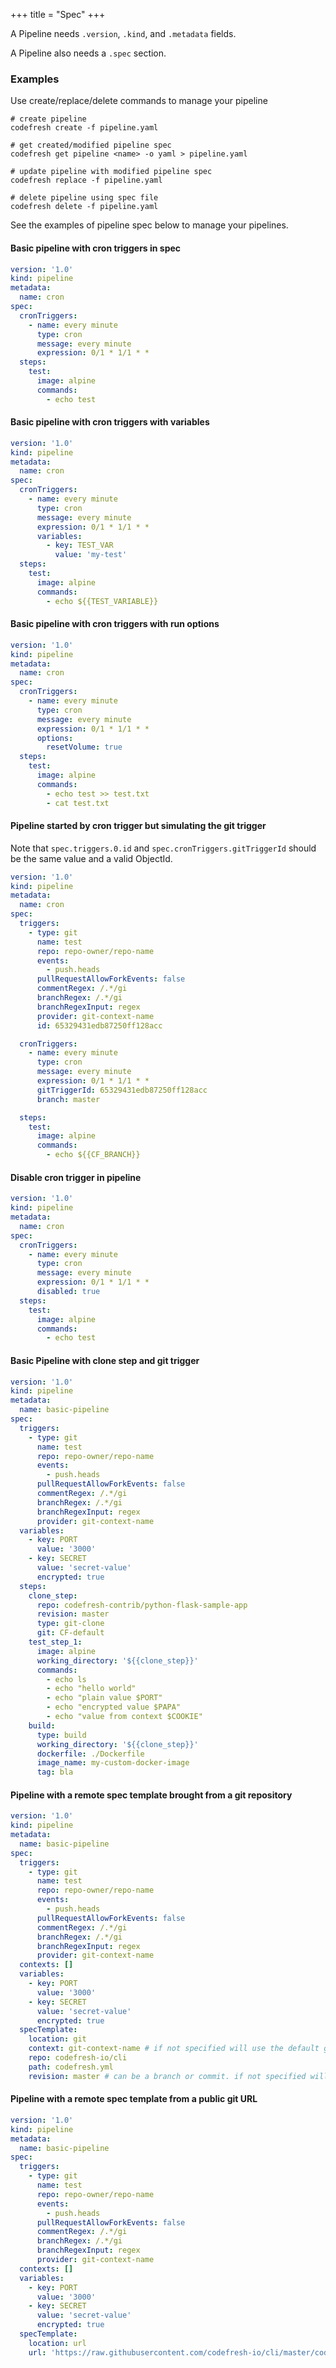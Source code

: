 +++
title = "Spec"
+++

A Pipeline needs `.version`, `.kind`, and `.metadata` fields.

A Pipeline also needs a `.spec` section.

### Examples

Use create/replace/delete commands to manage your pipeline

```shell
# create pipeline
codefresh create -f pipeline.yaml

# get created/modified pipeline spec
codefresh get pipeline <name> -o yaml > pipeline.yaml

# update pipeline with modified pipeline spec
codefresh replace -f pipeline.yaml

# delete pipeline using spec file
codefresh delete -f pipeline.yaml
```

See the examples of pipeline spec below to manage your pipelines.

#### Basic pipeline with cron triggers in spec

```yaml
version: '1.0'
kind: pipeline
metadata:
  name: cron
spec:
  cronTriggers:
    - name: every minute
      type: cron
      message: every minute
      expression: 0/1 * 1/1 * *
  steps:
    test:
      image: alpine
      commands:
        - echo test
```

#### Basic pipeline with cron triggers with variables

```yaml
version: '1.0'
kind: pipeline
metadata:
  name: cron
spec:
  cronTriggers:
    - name: every minute
      type: cron
      message: every minute
      expression: 0/1 * 1/1 * *
      variables:
        - key: TEST_VAR
          value: 'my-test'
  steps:
    test:
      image: alpine
      commands:
        - echo ${{TEST_VARIABLE}}
```

#### Basic pipeline with cron triggers with run options

```yaml
version: '1.0'
kind: pipeline
metadata:
  name: cron
spec:
  cronTriggers:
    - name: every minute
      type: cron
      message: every minute
      expression: 0/1 * 1/1 * *
      options:
        resetVolume: true
  steps:
    test:
      image: alpine
      commands:
        - echo test >> test.txt
        - cat test.txt
```

#### Pipeline started by cron trigger but simulating the git trigger

Note that `spec.triggers.0.id` and `spec.cronTriggers.gitTriggerId` 
should be the same value and a valid ObjectId.

```yaml
version: '1.0'
kind: pipeline
metadata:
  name: cron
spec:
  triggers:
    - type: git
      name: test
      repo: repo-owner/repo-name
      events:
        - push.heads
      pullRequestAllowForkEvents: false
      commentRegex: /.*/gi
      branchRegex: /.*/gi
      branchRegexInput: regex
      provider: git-context-name
      id: 65329431edb87250ff128acc

  cronTriggers:
    - name: every minute
      type: cron
      message: every minute
      expression: 0/1 * 1/1 * *
      gitTriggerId: 65329431edb87250ff128acc
      branch: master

  steps:
    test:
      image: alpine
      commands:
        - echo ${{CF_BRANCH}}
```

#### **Disable** cron trigger in pipeline

```yaml
version: '1.0'
kind: pipeline
metadata:
  name: cron
spec:
  cronTriggers:
    - name: every minute
      type: cron
      message: every minute
      expression: 0/1 * 1/1 * *
      disabled: true
  steps:
    test:
      image: alpine
      commands:
        - echo test
```

#### Basic Pipeline with clone step and git trigger

```yaml
version: '1.0'
kind: pipeline
metadata:
  name: basic-pipeline
spec:
  triggers:
    - type: git
      name: test
      repo: repo-owner/repo-name
      events:
        - push.heads
      pullRequestAllowForkEvents: false
      commentRegex: /.*/gi
      branchRegex: /.*/gi
      branchRegexInput: regex
      provider: git-context-name
  variables:
    - key: PORT
      value: '3000'
    - key: SECRET
      value: 'secret-value'
      encrypted: true
  steps:
    clone_step:
      repo: codefresh-contrib/python-flask-sample-app
      revision: master
      type: git-clone
      git: CF-default
    test_step_1:
      image: alpine
      working_directory: '${{clone_step}}'
      commands:
        - echo ls
        - echo "hello world"
        - echo "plain value $PORT"
        - echo "encrypted value $PAPA"
        - echo "value from context $COOKIE"
    build:
      type: build
      working_directory: '${{clone_step}}'
      dockerfile: ./Dockerfile
      image_name: my-custom-docker-image
      tag: bla
```

#### Pipeline with a remote spec template brought from a git repository
```yaml
version: '1.0'
kind: pipeline
metadata:
  name: basic-pipeline
spec:
  triggers:
    - type: git
      name: test
      repo: repo-owner/repo-name
      events:
        - push.heads
      pullRequestAllowForkEvents: false
      commentRegex: /.*/gi
      branchRegex: /.*/gi
      branchRegexInput: regex
      provider: git-context-name
  contexts: []
  variables:
    - key: PORT
      value: '3000'
    - key: SECRET
      value: 'secret-value'
      encrypted: true
  specTemplate:
    location: git
    context: git-context-name # if not specified will use the default git-context
    repo: codefresh-io/cli
    path: codefresh.yml
    revision: master # can be a branch or commit. if not specified will use CF_BRANCH variable value
```

#### Pipeline with a remote spec template from a public git URL
```yaml
version: '1.0'
kind: pipeline
metadata:
  name: basic-pipeline
spec:
  triggers:
    - type: git
      name: test
      repo: repo-owner/repo-name
      events:
        - push.heads
      pullRequestAllowForkEvents: false
      commentRegex: /.*/gi
      branchRegex: /.*/gi
      branchRegexInput: regex
      provider: git-context-name
  contexts: []
  variables:
    - key: PORT
      value: '3000'
    - key: SECRET
      value: 'secret-value'
      encrypted: true
  specTemplate:
    location: url
    url: 'https://raw.githubusercontent.com/codefresh-io/cli/master/codefresh.yml'
```
